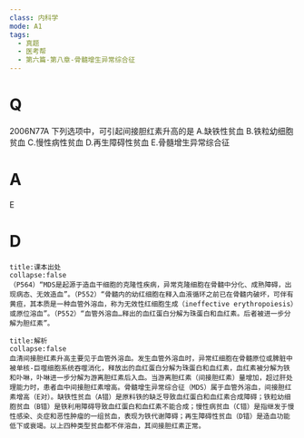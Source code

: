 ```yaml
---
class: 内科学
mode: A1
tags:
  - 真题
  - 医考帮
  - 第六篇-第八章-骨髓增生异常综合征
---
```


# Q
2006N77A 下列选项中，可引起间接胆红素升高的是
A.缺铁性贫血
B.铁粒幼细胞贫血
C.慢性病性贫血
D.再生障碍性贫血
E.骨髓增生异常综合征

# A
E
# D
```ad-note
title:课本出处
collapse:false
（P564）“MDS是起源于造血干细胞的克隆性疾病，异常克隆细胞在骨髓中分化、成熟障碍，出现病态、无效造血”。（P552）“骨髓内的幼红细胞在释入血液循环之前已在骨髓内破坏，可伴有黄疸，其本质是一种血管外溶血，称为无效性红细胞生成（ineffective erythropoiesis）或原位溶血”。（P552）“血管外溶血…释出的血红蛋白分解为珠蛋白和血红素。后者被进一步分解为胆红素”。
```

```ad-summary
title:解析
collapse:false
血清间接胆红素升高主要见于血管外溶血。发生血管外溶血时，异常红细胞在骨髓原位或脾脏中被单核-巨噬细胞系统吞噬消化，释放出的血红蛋白分解为珠蛋白和血红素，血红素被分解为铁和卟啉，卟啉进一步分解为游离胆红素后入血。当游离胆红素（间接胆红素）量增加，超过肝处理能力时，患者血中间接胆红素增高。骨髓增生异常综合征（MDS）属于血管外溶血，间接胆红素增高（E对）。缺铁性贫血（A错）是原料铁的缺乏导致血红蛋白和血红素合成障碍；铁粒幼细胞贫血（B错）是铁利用障碍导致血红蛋白和血红素不能合成；慢性病贫血（C错）是指继发于慢性感染、炎症和恶性肿瘤的一组贫血，表现为铁代谢障碍；再生障碍性贫血（D错）是造血功能低下或衰竭。以上四种类型贫血都不伴溶血，其间接胆红素正常。
```

